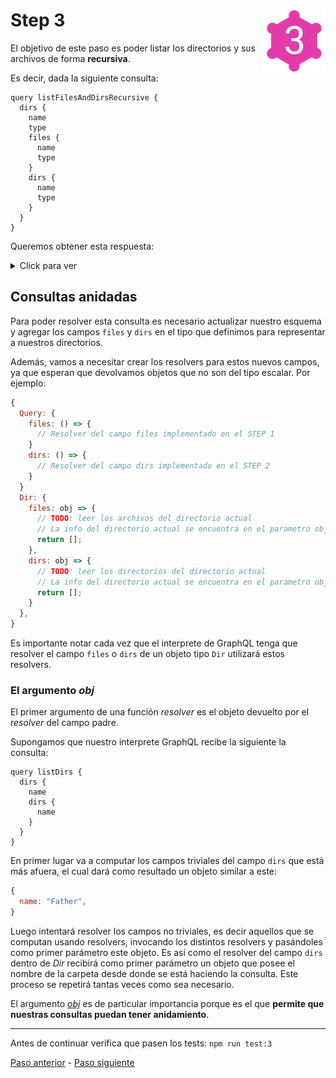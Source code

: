 # Step 3 <img align="right" width="100" height="100" src="../img/graphql-fs-level-3.png">

El objetivo de este paso es poder listar los directorios y sus archivos de forma **recursiva**.

Es decir, dada la siguiente consulta:

```gql
query listFilesAndDirsRecursive {
  dirs {
    name
    type
    files {
      name
      type
    }
    dirs {
      name
      type
    }
  }
}
```

Queremos obtener esta respuesta:

<details><summary>Click para ver</summary><p>

```json
{
  "data": {
    "dirs": [
      {
        "name": "Father",
        "type": "Dir",
        "files": [
          {
            "name": "Homer_Simpson.png",
            "type": "File"
          }
        ],
        "dirs": [
          {
            "name": "Father",
            "type": "Dir"
          },
          {
            "name": "Mother",
            "type": "Dir"
          }
        ]
      },
      {
        "name": "Mother",
        "type": "Dir",
        "files": [
          {
            "name": "Marge_Simpson.png",
            "type": "File"
          },
          {
            "name": "Patty_Bouvier.png",
            "type": "File"
          },
          {
            "name": "Selma_Bouvier.png",
            "type": "File"
          }
        ],
        "dirs": [
          {
            "name": "Father",
            "type": "Dir"
          },
          {
            "name": "Mother",
            "type": "Dir"
          }
        ]
      }
    ]
  }
}
```

</p></details>

## Consultas anidadas

Para poder resolver esta consulta es necesario actualizar nuestro esquema y agregar los campos `files` y `dirs` en el tipo que definimos para representar a nuestros directorios.

Además, vamos a necesitar crear los resolvers para estos nuevos campos, ya que esperan que devolvamos objetos que no son del tipo escalar. Por ejemplo:

```javascript
{
  Query: {
    files: () => {
      // Resolver del campo files implementado en el STEP 1
    }
    dirs: () => {
      // Resolver del campo dirs implementado en el STEP 2
    }
  }
  Dir: {
    files: obj => {
      // TODO: leer los archivos del directorio actual
      // La info del directorio actual se encuentra en el parametro obj
      return [];
    },
    dirs: obj => {
      // TODO: leer los directorios del directorio actual
      // La info del directorio actual se encuentra en el parametro obj
      return [];
    }
  },
}
```

Es importante notar cada vez que el interprete de GraphQL tenga que resolver el campo `files` o `dirs` de un objeto tipo `Dir` utilizará estos resolvers.

### El argumento _obj_

El primer argumento de una función _resolver_ es el objeto devuelto por el _resolver_ del campo padre.

Supongamos que nuestro interprete GraphQL recibe la siguiente la consulta:

```gql
query listDirs {
  dirs {
    name
    dirs {
      name
    }
  }
}
```

En primer lugar va a computar los campos triviales del campo `dirs` que está más afuera, el cual dará como resultado un objeto similar a este:

```javascript
{
  name: "Father",
}
```

Luego intentará resolver los campos no triviales, es decir aquellos que se computan usando resolvers, invocando los distintos resolvers y pasándoles como primer parámetro este objeto. Es así como el resolver del campo `dirs` dentro de _Dir_ recibirá como primer parámetro un objeto que posee el nombre de la carpeta desde donde se está haciendo la consulta. Este proceso se repetirá tantas veces como sea necesario.

El argumento [_obj_](https://www.apollographql.com/docs/graphql-tools/resolvers.html#Resolver-obj-argument) es de particular importancia porque es el que __permite que nuestras consultas puedan tener anidamiento__.

---

Antes de continuar verifica que pasen los tests: `npm run test:3`

[Paso anterior](STEP-2.md) - [Paso siguiente](STEP-4.md)
